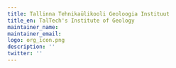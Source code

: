 ```yaml
---
title: Tallinna Tehnikaülikooli Geoloogia Instituut
title_en: TalTech's Institute of Geology
maintainer_name: 
maintainer_email: 
logo: org_icon.png
description: ''
twitter: ''
---
```

